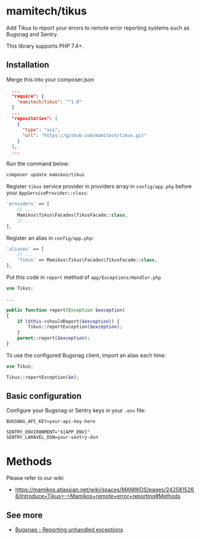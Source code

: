 # mamitech/tikus

Add Tikus to report your errors to remote error reporting systems such as Bugsnag and Sentry. 

This library supports PHP 7.4+.

## Installation

Merge this into your composer.json

```json
  ...
  "require": {
    "mamitech/tikus": "^1.0"
  }
  ...
  "repositories": [
    {
      "type": "vcs",
      "url": "https://github.com/mamitech/tikus.git"
    }
  ],
  ...
```

Run the command below:
```bash
composer update mamikos/tikus
```

Register `tikus` service provider in providers array in `config/app.php` before your `AppServiceProvider::class`:

```php
'providers' => [
    // ...
    Mamikos\Tikus\Facades\TikusFacade::class,
    // ...
],
```

Register an alias in `config/app.php`:

```php
'aliases' => [
    // ...
    'Tikus' => Mamikos\Tikus\Facades\TikusFacade::class,
],
```

Put this code in `report` method of `app/Exceptions/Handler.php`

```php
use Tikus;

...

public function report(Exception $exception)
{
    if ($this->shouldReport($exception)) {
        Tikus::reportException($exception);
    }
    parent::report($exception);
}
```

To use the configured Bugsnag client, import an alias each time:

```php
use Tikus;

Tikus::reportException($e);
```

## Basic configuration

Configure your Bugsnag or Sentry keys in your `.env` file:

```
BUGSNAG_API_KEY=your-api-key-here

SENTRY_ENVIRONMENT="${APP_ENV}"
SENTRY_LARAVEL_DSN=your-sentry-dsn
```

# Methods

Please refer to our wiki
- https://mamikos.atlassian.net/wiki/spaces/MAMIKOS/pages/2425815268/Introduce+Tikus+-+Mamikos+remote+error+reporting#Methods

## See more
- [Bugsnag - Reporting unhandled exceptions](https://docs.bugsnag.com/platforms/php/laravel/#reporting-unhandled-exceptions)

